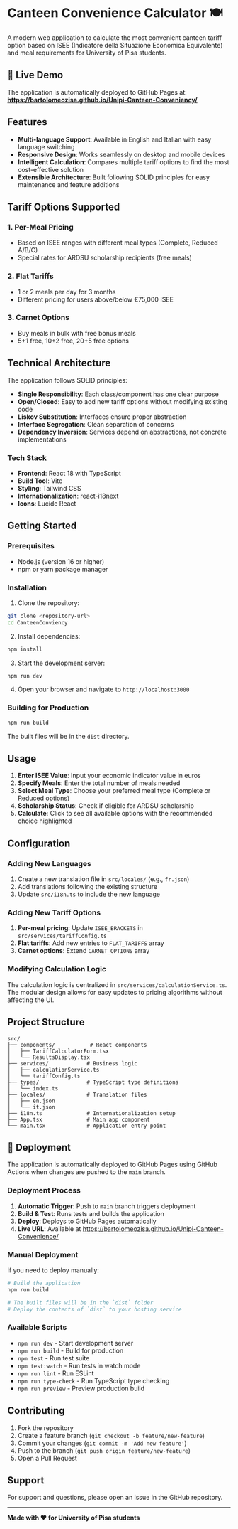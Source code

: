 # Canteen Convenience Calculator 🍽️

A modern web application to calculate the most convenient canteen tariff option based on ISEE (Indicatore della Situazione Economica Equivalente) and meal requirements for University of Pisa students.

## 🚀 Live Demo

The application is automatically deployed to GitHub Pages at:
**https://bartolomeozisa.github.io/Unipi-Canteen-Conveniency/**

## Features

- **Multi-language Support**: Available in English and Italian with easy language switching
- **Responsive Design**: Works seamlessly on desktop and mobile devices
- **Intelligent Calculation**: Compares multiple tariff options to find the most cost-effective solution
- **Extensible Architecture**: Built following SOLID principles for easy maintenance and feature additions

## Tariff Options Supported

### 1. Per-Meal Pricing
- Based on ISEE ranges with different meal types (Complete, Reduced A/B/C)
- Special rates for ARDSU scholarship recipients (free meals)

### 2. Flat Tariffs
- 1 or 2 meals per day for 3 months
- Different pricing for users above/below €75,000 ISEE

### 3. Carnet Options
- Buy meals in bulk with free bonus meals
- 5+1 free, 10+2 free, 20+5 free options

## Technical Architecture

The application follows SOLID principles:

- **Single Responsibility**: Each class/component has one clear purpose
- **Open/Closed**: Easy to add new tariff options without modifying existing code
- **Liskov Substitution**: Interfaces ensure proper abstraction
- **Interface Segregation**: Clean separation of concerns
- **Dependency Inversion**: Services depend on abstractions, not concrete implementations

### Tech Stack

- **Frontend**: React 18 with TypeScript
- **Build Tool**: Vite
- **Styling**: Tailwind CSS
- **Internationalization**: react-i18next
- **Icons**: Lucide React

## Getting Started

### Prerequisites

- Node.js (version 16 or higher)
- npm or yarn package manager

### Installation

1. Clone the repository:
```bash
git clone <repository-url>
cd CanteenConviency
```

2. Install dependencies:
```bash
npm install
```

3. Start the development server:
```bash
npm run dev
```

4. Open your browser and navigate to `http://localhost:3000`

### Building for Production

```bash
npm run build
```

The built files will be in the `dist` directory.

## Usage

1. **Enter ISEE Value**: Input your economic indicator value in euros
2. **Specify Meals**: Enter the total number of meals needed
3. **Select Meal Type**: Choose your preferred meal type (Complete or Reduced options)
4. **Scholarship Status**: Check if eligible for ARDSU scholarship
5. **Calculate**: Click to see all available options with the recommended choice highlighted

## Configuration

### Adding New Languages

1. Create a new translation file in `src/locales/` (e.g., `fr.json`)
2. Add translations following the existing structure
3. Update `src/i18n.ts` to include the new language

### Adding New Tariff Options

1. **Per-meal pricing**: Update `ISEE_BRACKETS` in `src/services/tariffConfig.ts`
2. **Flat tariffs**: Add new entries to `FLAT_TARIFFS` array
3. **Carnet options**: Extend `CARNET_OPTIONS` array

### Modifying Calculation Logic

The calculation logic is centralized in `src/services/calculationService.ts`. The modular design allows for easy updates to pricing algorithms without affecting the UI.

## Project Structure

```
src/
├── components/           # React components
│   ├── TariffCalculatorForm.tsx
│   └── ResultsDisplay.tsx
├── services/            # Business logic
│   ├── calculationService.ts
│   └── tariffConfig.ts
├── types/               # TypeScript type definitions
│   └── index.ts
├── locales/             # Translation files
│   ├── en.json
│   └── it.json
├── i18n.ts              # Internationalization setup
├── App.tsx              # Main app component
└── main.tsx             # Application entry point
```

## 🚀 Deployment

The application is automatically deployed to GitHub Pages using GitHub Actions when changes are pushed to the `main` branch.

### Deployment Process
1. **Automatic Trigger**: Push to `main` branch triggers deployment
2. **Build & Test**: Runs tests and builds the application  
3. **Deploy**: Deploys to GitHub Pages automatically
4. **Live URL**: Available at https://bartolomeozisa.github.io/Unipi-Canteen-Convenience/

### Manual Deployment
If you need to deploy manually:
```bash
# Build the application
npm run build

# The built files will be in the `dist` folder
# Deploy the contents of `dist` to your hosting service
```

### Available Scripts
- `npm run dev` - Start development server
- `npm run build` - Build for production
- `npm test` - Run test suite
- `npm test:watch` - Run tests in watch mode
- `npm run lint` - Run ESLint
- `npm run type-check` - Run TypeScript type checking
- `npm run preview` - Preview production build

## Contributing

1. Fork the repository
2. Create a feature branch (`git checkout -b feature/new-feature`)
3. Commit your changes (`git commit -m 'Add new feature'`)
4. Push to the branch (`git push origin feature/new-feature`)
5. Open a Pull Request

## Support

For support and questions, please open an issue in the GitHub repository.

---

**Made with ❤️ for University of Pisa students**